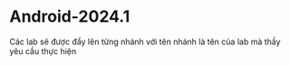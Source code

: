 # Android-2024.1
Các lab sẽ được đẩy lên từng nhánh với tên nhánh là tên của lab mà thầy yêu cầu thực hiện
